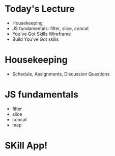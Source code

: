 # Today's Lecture

- Housekeeping
- JS fundamentals: filter, slice, concat
- You've Got Skills Wireframe
- Build You've Got skills

# Housekeeping

- Schedule, Assignments, Discussion Questions

# JS fundamentals

- filter
- slice
- concat
- map

# SKill App!
